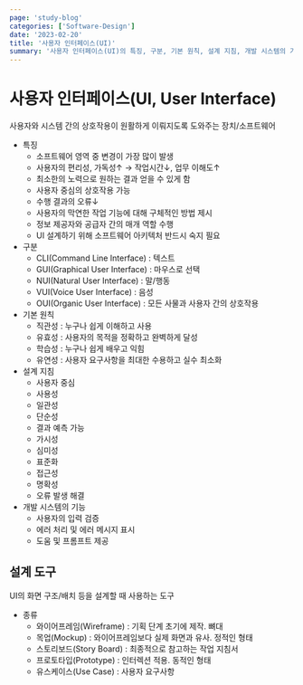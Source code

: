 ```yaml
---
page: 'study-blog'
categories: ['Software-Design']
date: '2023-02-20'
title: '사용자 인터페이스(UI)'
summary: '사용자 인터페이스(UI)의 특징, 구분, 기본 원칙, 설계 지침, 개발 시스템의 기능, 설계 도구'
---
```


# 사용자 인터페이스(UI, User Interface)

사용자와 시스템 간의 상호작용이 원활하게 이뤄지도록 도와주는 장치/소프트웨어

- 특징
  - 소프트웨어 영역 중 변경이 가장 많이 발생
  - 사용자의 편리성, 가독성↑ → 작업시간↓, 업무 이해도↑
  - 최소한의 노력으로 원하는 결과 얻을 수 있게 함
  - 사용자 중심의 상호작용 가능
  - 수행 결과의 오류↓
  - 사용자의 막연한 작업 기능에 대해 구체적인 방법 제시
  - 정보 제공자와 공급자 간의 매개 역할 수행
  - UI 설계하기 위해 소프트웨어 아키텍처 반드시 숙지 필요
- 구분
  - CLI(Command Line Interface) : 텍스트
  - GUI(Graphical User Interface) : 마우스로 선택
  - NUI(Natural User Interface) : 말/행동
  - VUI(Voice User Interface) : 음성
  - OUI(Organic User Interface) : 모든 사물과 사용자 간의 상호작용
- 기본 원칙
  - 직관성 : 누구나 쉽게 이해하고 사용
  - 유효성 : 사용자의 목적을 정확하고 완벽하게 달성
  - 학습성 : 누구나 쉽게 배우고 익힘
  - 유연성 : 사용자 요구사항을 최대한 수용하고 실수 최소화
- 설계 지침
  - 사용자 중심
  - 사용성
  - 일관성
  - 단순성
  - 결과 예측 가능
  - 가시성
  - 심미성
  - 표준화
  - 접근성
  - 명확성
  - 오류 발생 해결
- 개발 시스템의 기능
  - 사용자의 입력 검증
  - 에러 처리 및 에러 메시지 표시
  - 도움 및 프롬프트 제공

## 설계 도구

UI의 화면 구조/배치 등을 설계할 때 사용하는 도구

- 종류
  - 와이어프레임(Wireframe) : 기획 단계 초기에 제작. 뼈대
  - 목업(Mockup) : 와이어프레임보다 실제 화면과 유사. 정적인 형태
  - 스토리보드(Story Board) : 최종적으로 참고하는 작업 지침서
  - 프로토타입(Prototype) : 인터렉션 적용. 동적인 형태
  - 유스케이스(Use Case) : 사용자 요구사항
